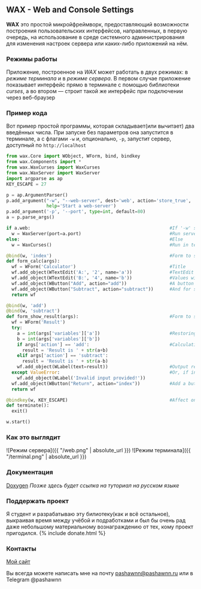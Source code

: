 ## WAX - Web and Console Settings

**WAX** это простой микройфреймворк, предоставляющий возможности построения пользовательских интерфейсов, направленных, в первую очередь, на использование в среде системного администрирования для изменения настроек сервера или каких-либо приложений на нём.

### Режимы работы

Приложение, построенное на *WAX* может работать в двух режимах: в *режиме терминала* и в *режиме сервера*.
В первом случае приложение показывает интерфейс прямо в терминале с помощью библиотеки *curses*, а во втором — строит такой же интерфейс при подключении через веб-браузер


### Пример кода
Вот пример простой программы, которая складывает(или вычитает) два введённых числа. При запуске без параметров она запустится в терминале, а с флагами `-w` и, опционально, `-p`, запустит сервер, доступный по `http://localhost`
```python
from wax.Core import WObject, WForm, bind, bindkey
from wax.Components import *
from wax.WaxCurses import WaxCurses
from wax.WaxServer import WaxServer
import argparse as ap
KEY_ESCAPE = 27

p = ap.ArgumentParser()                                                  #Parsing command line arguments
p.add_argument("-w", "--web-server", dest='web', action='store_true',
               help='Start a web-server')
p.add_argument('-p', '--port', type=int, default=80)
a = p.parse_args()

if a.web:                                                    #If '-w' specified
  w = WaxServer(port=a.port)                                 #Run server on -p port
else:                                                        #Else
  w = WaxCurses()                                            #Run in terminal

@bind(w, 'index')                                            #Form to show by default
def form_calc(args):
  wf = WForm('Calculator')                                   #Title
  wf.add_object(WTextEdit('A:', '2', name='a'))              #TextEdit's
  wf.add_object(WTextEdit('B:', '4', name='b'))              #Values will be stored in args['variables'] as a dict
  wf.add_object(WButton("Add", action="add"))                #A button for first action
  wf.add_object(WButton("Subtract", action="subtract"))      #And for second
  return wf

@bind(w, 'add')
@bind(w, 'subtract')
def form_show_result(args):                                  #Form to show if action == 'add' or 'subtract'
  wf = WForm('Result')
  try:
    a = int(args['variables']['a'])                          #Restoring vars from dictionary
    b = int(args['variables']['b'])
    if args['action'] == 'add':                              #Calculating
      result = 'Result is ' + str(a+b)
    elif args['action'] == 'subtract':
      result = 'Result is ' + str(a-b)
    wf.add_object(WLabel(text=result))                       #Output result
  except ValueError:                                         #Or, if input is not integers, show error
    wf.add_object(WLabel('Invalid input provided!'))
  wf.add_object(WButton("Return", action="index"))           #Add a button to return
  return wf

@bindkey(w, KEY_ESCAPE)                                      #Affect only if "w" is WaxCurses
def terminate():
  exit()

w.start()
```
### Как это выглядит
![Режим сервера]({{ "/web.png" | absolute_url }})
![Режим терминала]({{ "/terminal.png" | absolute_url }})

### Документация
[Doxygen](http://pashawnn.github.io/wax/docs/html/annotated.html)
*Позже здесь будет ссылка на туториал на русском языке*

### Поддержать проект
Я студент и разрабатываю эту билиотеку(как и всё остальное), выкраивая время между учёбой и подработками и был бы очень рад даже небольшому материальному вознаграждению от тех, кому проект пригодился.
{% include donate.html %}

### Контакты

[Мой сайт](http://pashawnn.ru)

Вы всегда можете написать мне на почту pashawnn@pashawnn.ru или в Telegram @pashawnn

